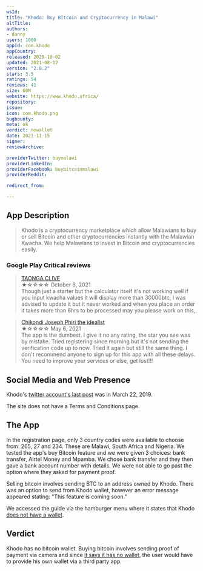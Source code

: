 ```yaml
---
wsId: 
title: "Khodo: Buy Bitcoin and Cryptocurrency in Malawi"
altTitle: 
authors:
- danny
users: 1000
appId: com.khodo
appCountry: 
released: 2020-10-02
updated: 2021-08-12
version: "2.0.2"
stars: 3.5
ratings: 54
reviews: 41
size: 60M
website: https://www.khodo.africa/
repository: 
issue: 
icon: com.khodo.png
bugbounty: 
meta: ok
verdict: nowallet
date: 2021-11-15
signer: 
reviewArchive:

providerTwitter: buymalawi
providerLinkedIn: 
providerFacebook: buybitcoinmalawi
providerReddit: 

redirect_from:

---
```


## App Description

> Khodo is a cryptocurrency marketplace which allow Malawians to buy or sell Bitcoin and other cryptocurrencies instantly with the Malawian Kwacha. We help Malawians to invest in Bitcoin and cryptocurrencies easily.

### Google Play Critical reviews

> [TAONGA CLIVE](https://play.google.com/store/apps/details?id=com.khodo&reviewId=gp%3AAOqpTOFN1h64FtFEMsJhBIdOELLN2esigZMXrPN6X3D6ehmuJC9xk9wV55tH4o84NcIqbcLtmG3c8Fr8gpw9Y_s)<br>
  ★☆☆☆☆ October 8, 2021 <br>
       Though just a starter but the calculator itself it's not working well if you input kwacha values it will display more than 30000btc, I was advised to update it but it never worked and when you place an order it takes more than 6hrs to be processed may you please work on this,,

> [Chikondi Joseph Phiri the idealist](https://play.google.com/store/apps/details?id=com.khodo&reviewId=gp%3AAOqpTOHvKzCQKzqvSuY7KlT9t1T00RKG5VW8h5Kzy0LXX3ENcwp0cRK7RnIDfSXtrZJQNMuH71xb3IPqFhfGc3Y)<br>
  ★☆☆☆☆ May 6, 2021 <br>
       The app is the dumbest. I give it no any rating, the star you see was by mistake. Tried registering since morning but it's not sending the verification code up to now. Tried it again but still the same thing. I don't recommend anyone to sign up for this app with all these delays. You need to improve your services or else, get lost!!!

## Social Media and Web Presence

Khodo's [twitter account's last post](https://twitter.com/BuyMalawi/status/1109097963555561473) was in March 22, 2019.

The site does not have a Terms and Conditions page.

## The App

In the registration page, only 3 country codes were available to choose from: 265, 27 and 234. These are Malawi, South Africa and Nigeria. We tested the app's buy Bitcoin feature and we were given 3 choices: bank transfer, Airtel Money and Mpamba. We chose bank transfer and they then gave a bank account number with details. We were not able to go past the option where they asked for payment proof.

Selling bitcoin involves sending BTC to an address owned by Khodo. There was an option to send from Khodo wallet, however an error message appeared stating: "This feature is coming soon."

We accessed the guide via the hamburger menu where it states that Khodo [does not have a wallet](https://twitter.com/BitcoinWalletz/status/1456555842543636485/photo/1).

## Verdict

Khodo has no bitcoin wallet. Buying bitcoin involves sending proof of payment via camera and since [it says it has no wallet](https://twitter.com/BitcoinWalletz/status/1456555842543636485/photo/1), the user would have to provide his own wallet via a third party app.
